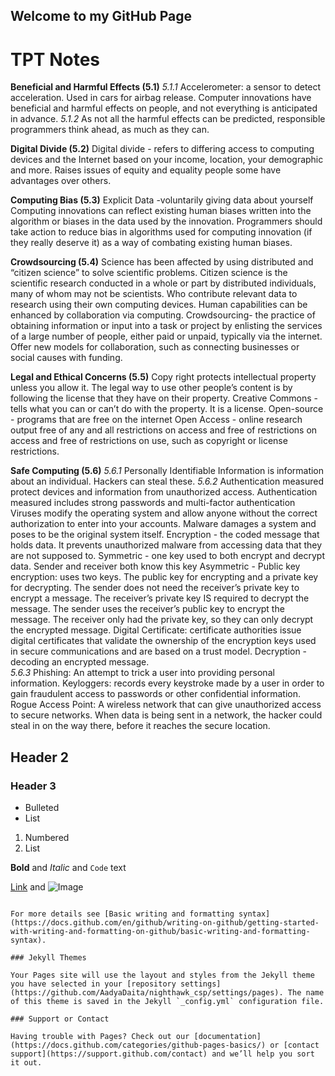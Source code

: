 ## Welcome to my GitHub Page

# TPT Notes
**Beneficial and Harmful Effects (5.1)**
_5.1.1_
Accelerometer: a sensor to detect acceleration. Used in cars for airbag release. 
Computer innovations have beneficial and harmful effects on people, and not everything is anticipated in advance. 
_5.1.2_
As not all the harmful effects can be predicted, responsible programmers think ahead, as much as they can.  

**Digital Divide (5.2)**
Digital divide - refers to differing access to computing devices and the Internet based on your income, location, your demographic and more. Raises issues of equity and equality people some have advantages over others. 

**Computing Bias (5.3)**
Explicit Data -voluntarily giving data about yourself
Computing innovations can reflect existing human biases written into the algorithm or biases in the data used by the innovation. 
Programmers should take action to reduce bias in algorithms used for computing innovation (if they really deserve it) as a way of combating existing human biases.  

**Crowdsourcing (5.4)**
Science has been affected by using distributed and “citizen science” to solve scientific problems. 
Citizen science is the scientific research conducted in a whole or part by distributed individuals, many of whom may not be scientists. Who contribute relevant data to research using their own computing devices. 
Human capabilities can be enhanced by collaboration via computing. 
Crowdsourcing- the practice of obtaining information or input into a task or project by enlisting the services of a large number of people, either paid or unpaid, typically via the internet.
Offer new models for collaboration, such as connecting businesses or social causes with funding. 

**Legal and Ethical Concerns (5.5)**
Copy right protects intellectual property unless you allow it. 
The legal way to use other people’s content is by following the license that they have on their property. 
Creative Commons -  tells what you can or can’t do with the property. It is a license. 
Open-source - programs that are free on the internet
Open Access - online research output free of any and all restrictions on access and free of restrictions on access and free of restrictions on use, such as copyright or license restrictions. 

**Safe Computing (5.6)**
_5.6.1_
Personally Identifiable Information is information about an individual. Hackers can steal these.
_5.6.2_
 Authentication measured protect devices and information from unauthorized access. 
Authentication measured includes strong passwords and multi-factor authentication 
Viruses modify the operating system and allow anyone without the correct authorization to enter into your accounts. Malware damages a system and poses to be the original system itself.
Encryption - the coded message that holds data. It prevents unauthorized malware from accessing data that they are not supposed to. 
Symmetric - one key used to both encrypt and decrypt data. Sender and receiver both know this key
Asymmetric - Public key encryption: uses two keys. The public key for encrypting and a private key for decrypting. 
The sender does not need the receiver’s private key to encrypt a message. 
The receiver’s private key IS required to decrypt the message. 
The sender uses the receiver’s public key to encrypt the message. The receiver only had the private key, so they can only decrypt the encrypted message.
Digital Certificate: certificate authorities issue digital certificates that validate the ownership of the encryption keys used in secure communications and are based on a trust model. 
Decryption - decoding an encrypted message.  
_5.6.3_
 Phishing: An attempt to trick a user into providing personal information. 
Keyloggers: records every keystroke made by a user in order to gain fraudulent access to passwords or other confidential information. 
Rogue Access Point: A wireless network that can give unauthorized access to secure networks. When data is being sent in a network, the hacker could steal in on the way there, before it reaches the secure location. 




## Header 2
### Header 3

- Bulleted
- List

1. Numbered
2. List

**Bold** and _Italic_ and `Code` text

[Link](url) and ![Image](src)
```

For more details see [Basic writing and formatting syntax](https://docs.github.com/en/github/writing-on-github/getting-started-with-writing-and-formatting-on-github/basic-writing-and-formatting-syntax).

### Jekyll Themes

Your Pages site will use the layout and styles from the Jekyll theme you have selected in your [repository settings](https://github.com/AadyaDaita/nighthawk_csp/settings/pages). The name of this theme is saved in the Jekyll `_config.yml` configuration file.

### Support or Contact

Having trouble with Pages? Check out our [documentation](https://docs.github.com/categories/github-pages-basics/) or [contact support](https://support.github.com/contact) and we’ll help you sort it out.
